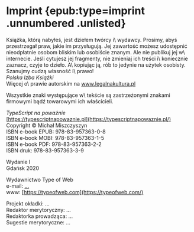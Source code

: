 # Imprint {epub:type=imprint .unnumbered .unlisted}

Książka, którą nabyłeś, jest dziełem twórcy i\ wydawcy. Prosimy, abyś przestrzegał praw, jakie im przysługują. Jej zawartość możesz udostępnić nieodpłatnie osobom bliskim lub osobiście znanym. Ale nie publikuj jej w\ internecie. Jeśli cytujesz jej fragmenty, nie zmieniaj ich treści i\ koniecznie zaznacz, czyje to dzieło. A\ kopiując ją, rób to jedynie na użytek osobisty.
Szanujmy cudzą własność i\ prawo!
<br/>_Polska Izba Książki_
<br/>Więcej o\ prawie autorskim na <a href="https://www.legalnakultura.pl/">www.legalnakultura.pl</a>

<div class="left">
Wszystkie znaki występujące w\ tekście są zastrzeżonymi znakami firmowymi bądź towarowymi ich właścicieli.

_TypeScript na poważnie_
<br/>[https://typescriptnapowaznie.pl](https://typescriptnapowaznie.pl/)
<br/>Copyright © Michał Miszczyszyn
<br/>ISBN e-book EPUB: 978-83-957363-0-8
<br/>ISBN e-book MOBI: 978-83-957363-1-5
<br/>ISBN e-book PDF: 978-83-957363-2-2
<br/>ISBN druk: 978-83-957363-3-9

Wydanie I
<br/>Gdańsk 2020

Wydawnictwo Type of Web
<br/>e-mail: <a href="mailto:…">…</a>
<br/>www: [https://typeofweb.com](https://typeofweb.com/)

Projekt okładki: …
<br/>Redaktor merytoryczny: …
<br/>Redaktorka prowadząca: …
<br/>Sugestie merytoryczne: …
</div>
